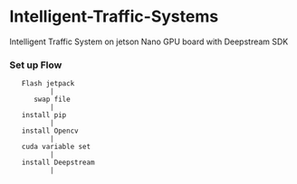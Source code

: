 # Intelligent-Traffic-Systems
Intelligent Traffic System on jetson Nano GPU board with Deepstream SDK

### Set up Flow
       Flash jetpack
              |
          swap file
              |
       install pip
              |
       install Opencv
              |
       cuda variable set
              |
       install Deepstream
              |
